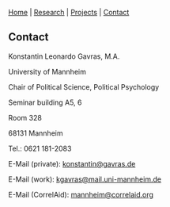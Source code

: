 [Home](https://kostagav.github.io/) | [Research](https://kostagav.github.io/research) | [Projects](https://kostagav.github.io/projects) | [Contact](https://kostagav.github.io/contact)

## Contact

Konstantin Leonardo Gavras, M.A.

University of Mannheim

Chair of Political Science, Political Psychology

Seminar building A5, 6

Room 328

68131 Mannheim

Tel.: 0621 181-2083

E-Mail (private): <a href="mailto:konstantin@gavras.de">konstantin@gavras.de</a>

E-Mail (work): <a href="mailto:kgavras@mail.uni-mannheim.de">kgavras@mail.uni-mannheim.de</a>

E-Mail (CorrelAid): <a href="mailto:mannheim@correlaid.org">mannheim@correlaid.org</a>
